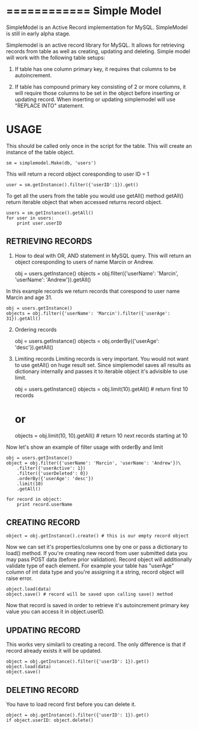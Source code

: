 ============
Simple Model 
============

SimpleModel is an Active Record implementation for MySQL. SimpleModel is still in early alpha stage.

Simplemodel is an active record library for MySQL.
It allows for retrieving records from table as well as creating, updating and 
deleting.
Simple model will work with the following table setups:

1. If table has one column primary key, it requires that columns to be 
    autoincrement. 

2. If table has compound primary key consisting of 2 or more columns, it will 
    require those columns to be set in the object before inserting or updating
    record. When inserting or updating simplemodel will use "REPLACE INTO" 
    statement.

USAGE
=====

This should be called only once in the script for the table.
This will create an instance of the table object.
    
    sm = simplemodel.Make(db, 'users')

This will return a record object coresponding to user ID = 1

    user = sm.getInstance().filter({'userID':1}).get()

To get all the users from the table you would use getAll() method
getAll() return iterable object that when accessed returns record object.

    users = sm.getInstance().getAll()
    for user in users:
        print user.userID

RETRIEVING RECORDS
------------------

1. How to deal with OR, AND statement in MySQL query.
This will return an object coresponding to users of name Marcin or Andrew.

    obj = users.getInstance()
    objects = obj.filter({'userName': 'Marcin', 'userName': 'Andrew'}).getAll()

In this example records we return records that corespond to user name 
Marcin and age 31.

    obj = users.getInstance()
    objects = obj.filter({'userName': 'Marcin').filter({'userAge': 31}).getAll()

2. Ordering records

    obj = users.getInstance()
    objects = obj.orderBy({'userAge': 'desc'}).getAll()

3. Limiting records
Limiting records is very important. You would not want to use getAll() on 
huge result set. Since simplemodel saves all results as dictionary 
internally and passes it to iterable object it's advisible to use limit.

    obj = users.getInstance()
    objects = obj.limit(10).getAll() # return first 10 records
    # or 
    objects = obj.limit(10, 10).getAll() # return 10 next records starting at 10
    
Now let's show an example of filter usage with orderBy and limit
    
    obj = users.getInstance()
    object = obj.filter({'userName': 'Marcin', 'userName': 'Andrew'})\
        .filter({'userActive': 1})
        .filter({'userDeleted': 0})
        .orderBy({'userAge': 'desc'})
        .limit(10)
        .getAll()
    
    for record in object:
        print record.userName

CREATING RECORD
---------------

    object = obj.getInstance().create() # this is our empty record object

Now we can set it's properties/columns one by one or pass a dictionary to
load() method. If you're creating new record from user submitted data you 
may pass POST data (before prior validation). Record object will additionally
validate type of each element. For example your table has "userAge" column
of int data type and you're assigning it a string, record object will raise
error.

    object.load(data)
    object.save() # record will be saved upon calling save() method

Now that record is saved in order to retrieve it's autoincrement primary
key value you can access it in object.userID.

UPDATING RECORD
---------------
    
This works very similarli to creating a record. The only difference is that
if record already exists it will be updated. 

    object = obj.getInstance().filter({'userID': 1}).get()
    object.load(data)
    object.save()

DELETING RECORD
---------------

You have to load record first before you can delete it.

    object = obj.getInstance().filter({'userID': 1}).get()
    if object.userID: object.delete()
